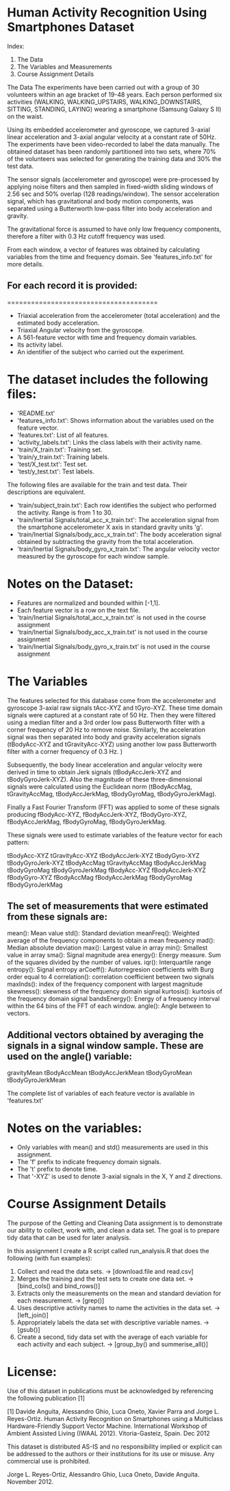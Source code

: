 # Human Activity Recognition Using Smartphones Dataset

Index:
1. The Data
2. The Variables and Measurements
3. Course Assignment Details

The Data
The experiments have been carried out with a group of 30 volunteers within an age bracket of 19-48 years. 
Each person performed six activities (WALKING, WALKING_UPSTAIRS, WALKING_DOWNSTAIRS, SITTING, STANDING, LAYING) 
wearing a smartphone (Samsung Galaxy S II) on the waist.
 
Using its embedded accelerometer and gyroscope, we captured 3-axial linear acceleration and 3-axial angular velocity 
at a constant rate of 50Hz. 
The experiments have been video-recorded to label the data manually. 
The obtained dataset has been randomly partitioned into two sets, 
where 70% of the volunteers was selected for generating the training data and 30% the test data. 

The sensor signals (accelerometer and gyroscope) were pre-processed 
by applying noise filters and then sampled in fixed-width sliding windows of 2.56 sec and 50% overlap (128 readings/window). 
The sensor acceleration signal, which has gravitational and body motion components, 
was separated using a Butterworth low-pass filter into body acceleration and gravity. 

The gravitational force is assumed to have only low frequency components, 
therefore a filter with 0.3 Hz cutoff frequency was used. 

From each window, a vector of features was obtained by calculating variables from the time and frequency domain. 
See 'features_info.txt' for more details. 

## For each record it is provided:
======================================

- Triaxial acceleration from the accelerometer (total acceleration) and the estimated body acceleration.
- Triaxial Angular velocity from the gyroscope. 
- A 561-feature vector with time and frequency domain variables. 
- Its activity label. 
- An identifier of the subject who carried out the experiment.

The dataset includes the following files:
=========================================

- 'README.txt'
- 'features_info.txt': 	Shows information about the variables used on the feature vector.
- 'features.txt': 	List of all features.
- 'activity_labels.txt': Links the class labels with their activity name.
- 'train/X_train.txt': 	Training set.
- 'train/y_train.txt': 	Training labels.
- 'test/X_test.txt': 	Test set.
- 'test/y_test.txt': 	Test labels.

The following files are available for the train and test data. Their descriptions are equivalent. 

- 'train/subject_train.txt': Each row identifies the subject who performed the activity. Range is from 1 to 30. 
- 'train/Inertial Signals/total_acc_x_train.txt': The acceleration signal from the smartphone accelerometer X axis in standard gravity units 'g'. 
- 'train/Inertial Signals/body_acc_x_train.txt': The body acceleration signal obtained by subtracting the gravity from the total acceleration. 
- 'train/Inertial Signals/body_gyro_x_train.txt': The angular velocity vector measured by the gyroscope for each window sample. 

Notes on the Dataset: 
=====================
- Features are normalized and bounded within [-1,1].
- Each feature vector is a row on the text file.
- 'train/Inertial Signals/total_acc_x_train.txt' is not used in the course assignment
- 'train/Inertial Signals/body_acc_x_train.txt' is not used in the course assignment
- 'train/Inertial Signals/body_gyro_x_train.txt' is not used in the course assignment

# The Variables

The features selected for this database come from the accelerometer and gyroscope 3-axial raw signals tAcc-XYZ and tGyro-XYZ. 
These time domain signals were captured at a constant rate of 50 Hz. 
Then they were filtered using a median filter and a 3rd order low pass Butterworth filter with a corner frequency of 20 Hz to remove noise.
Similarly, the acceleration signal was then separated into body and 
gravity acceleration signals (tBodyAcc-XYZ and tGravityAcc-XYZ) 
using another low pass Butterworth filter with a corner frequency of 0.3 Hz.
) 

Subsequently, the body linear acceleration and 
angular velocity were derived in time to obtain Jerk signals (tBodyAccJerk-XYZ and tBodyGyroJerk-XYZ). 
Also the magnitude of these three-dimensional signals were calculated using 
the Euclidean norm (tBodyAccMag, tGravityAccMag, tBodyAccJerkMag, tBodyGyroMag, tBodyGyroJerkMag). 

Finally a Fast Fourier Transform (FFT) was applied to some of these signals producing 
fBodyAcc-XYZ, fBodyAccJerk-XYZ, fBodyGyro-XYZ, fBodyAccJerkMag, fBodyGyroMag, fBodyGyroJerkMag. 

These signals were used to estimate variables of the feature vector for each pattern:

tBodyAcc-XYZ
tGravityAcc-XYZ
tBodyAccJerk-XYZ
tBodyGyro-XYZ
tBodyGyroJerk-XYZ
tBodyAccMag
tGravityAccMag
tBodyAccJerkMag
tBodyGyroMag
tBodyGyroJerkMag
fBodyAcc-XYZ
fBodyAccJerk-XYZ
fBodyGyro-XYZ
fBodyAccMag
fBodyAccJerkMag
fBodyGyroMag
fBodyGyroJerkMag

## The set of measurements that were estimated from these signals are: 

mean(): Mean value
std(): Standard deviation
meanFreq(): Weighted average of the frequency components to obtain a mean frequency
mad(): Median absolute deviation 
max(): Largest value in array
min(): Smallest value in array
sma(): Signal magnitude area
energy(): Energy measure. Sum of the squares divided by the number of values. 
iqr(): Interquartile range 
entropy(): Signal entropy
arCoeff(): Autorregresion coefficients with Burg order equal to 4
correlation(): correlation coefficient between two signals
maxInds(): index of the frequency component with largest magnitude
skewness(): skewness of the frequency domain signal 
kurtosis(): kurtosis of the frequency domain signal 
bandsEnergy(): Energy of a frequency interval within the 64 bins of the FFT of each window.
angle(): Angle between to vectors.


## Additional vectors obtained by averaging the signals in a signal window sample. These are used on the angle() variable:

gravityMean
tBodyAccMean
tBodyAccJerkMean
tBodyGyroMean
tBodyGyroJerkMean

The complete list of variables of each feature vector is available in 'features.txt'

Notes on the variables:
=====================
- Only variables with mean() and std() measurements are used in this assignment.
- The 'f' prefix to indicate frequency domain signals. 
- The 't' prefix to denote time.  
- That '-XYZ' is used to denote 3-axial signals in the X, Y and Z directions.

# Course Assignment Details
 
The purpose of the Getting and Cleaning Data assignment is to demonstrate our ability to collect,
work with, and clean a data set. The goal is to prepare tidy data that can be used for later analysis.

In this assignment I create a R script called run_analysis.R that does the following (with fun examples):

1. Collect and read the data sets. 
	-> [download.file and read.csv]
2. Merges the training and the test sets to create one data set. 
	-> [bind_cols() and bind_rows()]
3. Extracts only the measurements on the mean and standard deviation for each measurement. 
	-> [grep()]
4. Uses descriptive activity names to name the activities in the data set. 
	-> [left_join()]
5. Appropriately labels the data set with descriptive variable names. 
	-> [gsub()]
6. Create a second, tidy data set with the average of each variable for each activity and each subject. 
	-> [group_by() and summerise_all()]


License:
========
Use of this dataset in publications must be acknowledged by referencing the following publication [1] 

[1] Davide Anguita, 
Alessandro Ghio, 
Luca Oneto, 
Xavier Parra and Jorge L. Reyes-Ortiz. 
Human Activity Recognition on Smartphones using a Multiclass Hardware-Friendly Support Vector Machine. 
International Workshop of Ambient Assisted Living (IWAAL 2012). Vitoria-Gasteiz, Spain. Dec 2012

This dataset is distributed AS-IS and no responsibility implied or explicit can be addressed to the authors or their institutions for its use or misuse. Any commercial use is prohibited.

Jorge L. Reyes-Ortiz, Alessandro Ghio, Luca Oneto, Davide Anguita. November 2012.
